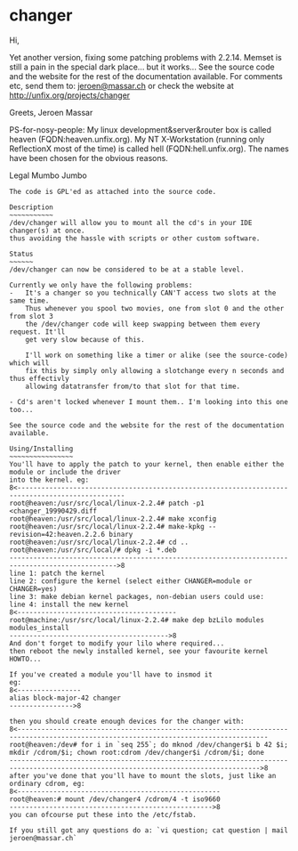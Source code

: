 changer
=======

Hi,

Yet another version, fixing some patching problems with 2.2.14.
Memset is still a pain in the special dark place... but it works...
See the source code and the website for the rest of the documentation available.
For comments etc, send them to: jeroen@massar.ch or check the website at http://unfix.org/projects/changer

Greets,
  Jeroen Massar

PS-for-nosy-people:
 My linux development&server&router box is called heaven (FQDN:heaven.unfix.org).
 My NT X-Workstation (running only ReflectionX most of the time) is called hell (FQDN:hell.unfix.org).
 The names have been chosen for the obvious reasons.

Legal Mumbo Jumbo
~~~~~~~~~~~~~~~~~
The code is GPL'ed as attached into the source code.

Description
~~~~~~~~~~~
/dev/changer will allow you to mount all the cd's in your IDE changer(s) at once.
thus avoiding the hassle with scripts or other custom software.

Status
~~~~~~
/dev/changer can now be considered to be at a stable level.

Currently we only have the following problems:
-	It's a changer so you technically CAN'T access two slots at the same time.
	Thus whenever you spool two movies, one from slot 0 and the other from slot 3
	the /dev/changer code will keep swapping between them every request. It'll
	get very slow because of this.

	I'll work on something like a timer or alike (see the source-code) which will
	fix this by simply only allowing a slotchange every n seconds and thus effectivly
	allowing datatransfer from/to that slot for that time.

- Cd's aren't locked whenever I mount them.. I'm looking into this one too...

See the source code and the website for the rest of the documentation available.

Using/Installing
~~~~~~~~~~~~~~~~
You'll have to apply the patch to your kernel, then enable either the module or include the driver
into the kernel. eg:
8<-------------------------------------------------------------------------------------------------
root@heaven:/usr/src/local/linux-2.2.4# patch -p1 <changer_19990429.diff
root@heaven:/usr/src/local/linux-2.2.4# make xconfig
root@heaven:/usr/src/local/linux-2.2.4# make-kpkg --revision=42:heaven.2.2.6 binary
root@heaven:/usr/src/local/linux-2.2.4# cd ..
root@heaven:/usr/src/local/# dpkg -i *.deb
------------------------------------------------------------------------------------------------->8
line 1: patch the kernel
line 2: configure the kernel (select either CHANGER=module or CHANGER=yes)
line 3: make debian kernel packages, non-debian users could use:
line 4: install the new kernel
8<----------------------------------------
root@machine:/usr/src/local/linux-2.2.4# make dep bzLilo modules modules_install
---------------------------------------->8
And don't forget to modify your lilo where required...
then reboot the newly installed kernel, see your favourite kernel HOWTO...

If you've created a module you'll have to insmod it
eg:
8<----------------
alias block-major-42 changer
---------------->8

then you should create enough devices for the changer with:
8<-------------------------------------------------------------------------------------------------------------------------------------
root@heaven:/dev# for i in `seq 255`; do mknod /dev/changer$i b 42 $i; mkdir /cdrom/$i; chown root:cdrom /dev/changer$i /cdrom/$i; done
------------------------------------------------------------------------------------------------------------------------------------->8
after you've done that you'll have to mount the slots, just like an ordinary cdrom, eg:
8<---------------------------------------------------
root@heaven:# mount /dev/changer4 /cdrom/4 -t iso9660
--------------------------------------------------->8
you can ofcourse put these into the /etc/fstab.

If you still got any questions do a: `vi question; cat question | mail jeroen@massar.ch`

